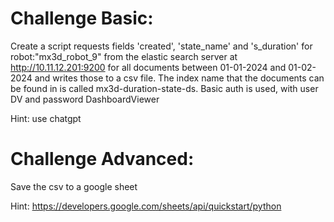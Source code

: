 


# Challenge Basic: 
Create a script requests fields 'created', 'state_name' and 's_duration' for robot:"mx3d_robot_9" from the elastic search server at http://10.11.12.201:9200 for all documents between 01-01-2024 and 01-02-2024 and writes those to a csv file. The index name that the documents can be found in is called mx3d-duration-state-ds. Basic auth is used, with user DV and password DashboardViewer

Hint: use chatgpt


# Challenge Advanced:
Save the csv to a google sheet

Hint: https://developers.google.com/sheets/api/quickstart/python